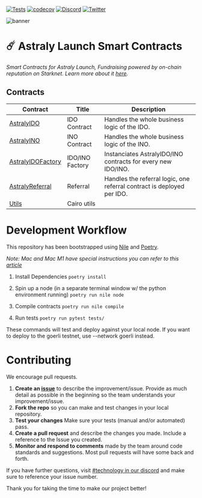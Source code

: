 [![Tests](https://github.com/Astraly-Labs/astraly-contracts/actions/workflows/tests.yml/badge.svg)](https://github.com/Astraly-Labs/astraly-contracts/actions/workflows/tests.yml)
[![codecov](https://codecov.io/gh/Astraly-Labs/astraly-contracts/branch/main/graph/badge.svg?token=R1V9JIGGLG)](https://codecov.io/gh/Astraly-Labs/astraly-contracts)
[![Discord](https://badgen.net/badge/icon/discord?icon=discord&label)](https://discord.gg/astralyxyz)
[![Twitter](https://badgen.net/badge/icon/twitter?icon=twitter&label)](https://twitter.com/AstralyXYZ)

![banner](https://testnet.astraly.xyz/images/home/banner_3d_full.png)

# ☄️ Astraly Launch Smart Contracts

_Smart Contracts for Astraly Launch, Fundraising powered by on-chain reputation on Starknet. Learn more about it [here](https://wp.astraly.xyz)._

## Contracts

| Contract                                                      | Title           | Description                                                            |
| ------------------------------------------------------------- | --------------- | ---------------------------------------------------------------------- |
| [AstralyIDO](./contracts/IDO/AstralyIDO.cairo)                | IDO Contract    | Handles the whole business logic of the IDO.                           |
| [AstralyINO](./contracts/IDO/AstralyINO.cairo)                | INO Contract    | Handles the whole business logic of the INO.                           |
| [AstralyIDOFactory](./contracts/IDO/AstralyIDOFactory.cairo)  | IDO/INO Factory | Instanciates AstralyIDO/INO contracts for every new IDO/INO.           |
| [AstralyReferral](./contracts/Referral/AstralyReferral.cairo) | Referral        | Handles the referral logic, one referral contract is deployed per IDO. |
| [Utils](./contracts/utils)                                    | Cairo utils     |

# Development Workflow

This repository has been bootstrapped using [Nile](https://github.com/OpenZeppelin/nile) and [Poetry](https://python-poetry.org/docs/).

_Note: Mac and Mac M1 have special instructions you can refer to this [article](https://th0rgal.medium.com/the-easiest-way-to-setup-a-cairo-dev-environment-8f2a63610d46)_

1. Install Dependencies
   `poetry install`

2. Spin up a node (in a separate terminal window w/ the python environment running)
   `poetry run nile node`

3. Compile contracts
   `poetry run nile compile`

4. Run tests
   `poetry run pytest tests/`

These commands will test and deploy against your local node. If you want to deploy to the goerli testnet, use --network goerli instead.

# Contributing

We encourage pull requests.

1. **Create an [issue](https://github.com/Astraly-Labs/astraly-contracts/issues)** to describe the improvement/issue. Provide as much detail as possible in the beginning so the team understands your improvement/issue.
2. **Fork the repo** so you can make and test changes in your local repository.
3. **Test your changes** Make sure your tests (manual and/or automated) pass.
4. **Create a pull request** and describe the changes you made. Include a reference to the Issue you created.
5. **Monitor and respond to comments** made by the team around code standards and suggestions. Most pull requests will have some back and forth.

If you have further questions, visit [#technology in our discord](https://discord.gg/AstralyXYZ) and make sure to reference your issue number.

Thank you for taking the time to make our project better!
